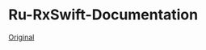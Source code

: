 # Ru-RxSwift-Documentation

[Original](https://github.com/ReactiveX/RxSwift/tree/main/Documentation)
